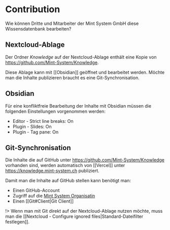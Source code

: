 # Contribution
Wie können Dritte und Mitarbeiter der Mint System GmbH diese Wissensdatenbank bearbeiten?

## Nextcloud-Ablage

Der Ordner *Knowledge* auf der Nextcloud-Ablage enthält eine Kopie von https://github.com/Mint-System/Knowledge.

Diese Ablage kann mit [[Obsidian]] geöffnet und bearbeitet werden. Möchte man die Inhalte publizieren braucht es eine Git-Synchronisation.

## Obsidian

Für eine konfliktfreie Bearbeitung der Inhalte mit Obsidian müssen die folgenden Einstellungen vorgenommen werden:
* Editor - Strict line breaks: On
* Plugin - Slides: On
* Plugin - Tag pane: On

## Git-Synchronisation

Die Inhalte die auf GitHub unter https://github.com/Mint-System/Knowledge vorhanden sind, werden automatisch von [[Vercel]] unter https://knowledge.mint-system.ch publiziert.

Damit man die Inhalte auf GitHub stellen kann benötigt man:
* Einen GitHub-Account
* Zugriff auf die [Mint System Organisatin](https://github.com/Mint-System)
* Einen [[Git#Client|Git Client]]

!> Wenn man mit Git direkt auf der Nextcloud-Ablage nutzen möchte, muss man die [[Nextcloud - Configure ignored files|Standard-Dateifilter festlegen]].